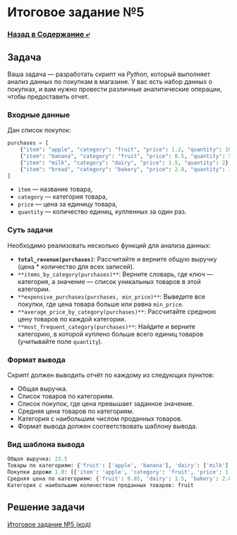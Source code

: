 # Итоговое задание №5

### [Назад в Содержание ⤶](/README.md)

## Задача
Ваша задача — разработать скрипт на *Python*, который выполняет анализ данных по покупкам в магазине. У вас есть набор 
данных о покупках, и вам нужно провести различные аналитические операции, чтобы предоставить отчет.  

### Входные данные
Дан список покупок:

```python
purchases = [
    {"item": "apple", "category": "fruit", "price": 1.2, "quantity": 10},
    {"item": "banana", "category": "fruit", "price": 0.5, "quantity": 5},
    {"item": "milk", "category": "dairy", "price": 1.5, "quantity": 2},
    {"item": "bread", "category": "bakery", "price": 2.0, "quantity": 3},
]
```

- `item` — название товара,
- `category` — категория товара,
- `price` — цена за единицу товара,
- `quantity` — количество единиц, купленных за один раз.


### Суть задачи
Необходимо реализовать несколько функций для анализа данных:
- **`total_revenue(purchases)`**: Рассчитайте и верните общую выручку (цена * количество для всех записей).  
- `**items_by_category(purchases)**`: Верните словарь, где ключ — категория, а значение — список уникальных товаров в этой 
категории.  
- `**expensive_purchases(purchases, min_price)**`: Выведите все покупки, где цена товара больше или равна `min_price`.  
- `**average_price_by_category(purchases)**`: Рассчитайте среднюю цену товаров по каждой категории.  
- `**most_frequent_category(purchases)**`: Найдите и верните категорию, в которой куплено больше всего единиц товаров 
(учитывайте поле `quantity`).  

### Формат вывода
Скрипт должен выводить отчёт по каждому из следующих пунктов:
- Общая выручка.  
- Список товаров по категориям.  
- Список покупок, где цена превышает заданное значение.  
- Средняя цена товаров по категориям.  
- Категория с наибольшим числом проданных товаров.  
- Формат вывода должен соответствовать шаблону вывода.  

### Вид шаблона вывода

```python
Общая выручка: 23.5
Товары по категориям: {'fruit': ['apple', 'banana'], 'dairy': ['milk'], 'bakery': ['bread']}
Покупки дороже 1.0: [{'item': 'apple', 'category': 'fruit', 'price': 1.2, 'quantity': 10}, {'item': 'milk', 'category': 'dairy', 'price': 1.5, 'quantity': 2}, {'item': 'bread', 'category': 'bakery', 'price': 2.0, 'quantity': 3}]
Средняя цена по категориям: {'fruit': 0.85, 'dairy': 1.5, 'bakery': 2.0}
Категория с наибольшим количеством проданных товаров: fruit
```

## Решение задачи
[Итоговое задание №5 (код)](final_task_5.py)